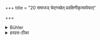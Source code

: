 +++
title = "20 समाजञ् चेद्गच्छेत् प्रदक्षिणीकृत्यापेयात्"

+++

<details><summary>Bühler</summary>

20. If he has entered a crowd, he shall leave it, turning his right hand towards the crowd.
</details>

<details><summary>हरदत्त-टीका</summary>

## सूत्रम्
समाजं चेद्गच्छेत्प्रदक्षिणीकृत्याऽपेयात् ॥ २०॥  
### टिप्पनी
यद्यर्थात् समाजं गच्छेत् तं प्रदक्षिणीकृत्याऽपेयादपगच्छेत् ॥ २० ॥
</details>
